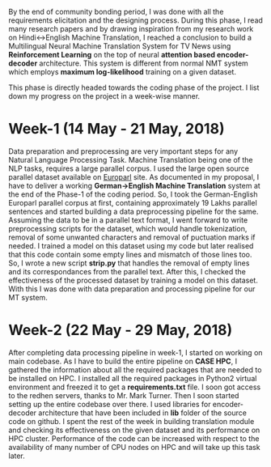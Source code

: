 By the end of community bonding period, I was done with all the requirements elicitation and the designing process.
During this phase, I read many research papers and by drawing inspiration from my research work on Hindi<->English
Machine Translation, I reached a conclusion to build a Multilingual Neural Machine Translation System for TV News 
using **Reinforcement Learning** on the top of neural **attention based encoder-decoder** architecture. This system is 
different from normal NMT system which employs **maximum log-likelihood** training on a given dataset.

This phase is directly headed towards the coding phase of the project. I list down my progress on the project in a
week-wise manner.

# Week-1 (14 May - 21 May, 2018)

Data preparation and preprocessing are very important steps for any Natural Language Processing Task. Machine Translation
being one of the NLP tasks, requires a large parallel corpus. I used the large open source parallel dataset available on
[Europarl](http://www.statmt.org/europarl/) site. As documented in my proposal, I have to deliver a working **German->English
Machine Translation** system at the end of the Phase-1 of the coding period. So, I took the German-English Europarl parallel corpus at first, containing approximately 19 Lakhs parallel sentences and started building a data preprocessing pipeline for the same. Assuming the data to be in a parallel text format, I went forward to write preprocessing scripts for the dataset, which would handle tokenization, removal of some unwanted characters and removal of puctuation marks if needed. I trained
a model on this dataset using my code but later realised that this code contain some empty lines and mismatch of those lines too. So, I wrote a new script **strip.py** that handles the removal of empty lines and its correspondances from the parallel text. After this, I checked the effectiveness of the processed dataset by training a model on this dataset. With this I was done with data preparation and processing pipeline for our MT system.

# Week-2 (22 May - 29 May, 2018)

After completing data processing pipeline in week-1, I started on working on main codebase. As I have to build the entire pipeline on **CASE HPC**, I gathered the information about all the required packages that are needed to be installed on HPC. 
I installed all the required packages in Python2 virtual environment and freezed it to get a **requirements.txt** file. I soon got access to the redhen servers, thanks to Mr. Mark Turner. Then I soon started setting up the entire codebase over there. I used libraries for encoder-decoder architecture that have been included in **lib** folder of the source code on github. I spent the rest of the week in building translation module and checking its effectiveness on the given dataset and its performance on HPC cluster. Performance of the code can be increased with respect to the availability of many number of CPU nodes on HPC and will take up this task later.

